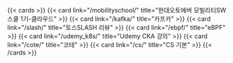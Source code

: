 
{{< cards >}}
  {{< card link="/mobilityschool/" title="현대오토에버 모빌리티SW스쿨 1기-클라우드" >}}
  {{< card link="/kafka/" title="카프카" >}}
  {{< card link="/slash/" title="토스SLASH 리뷰" >}}
  {{< card link="/ebpf/" title="eBPF" >}}
  {{< card link="/udemy_k8s/" title="Udemy CKA 강의" >}}
  {{< card link="/cote/" title="코테" >}}
  {{< card link="/cs/" title="CS 기본" >}}
{{< /cards >}}